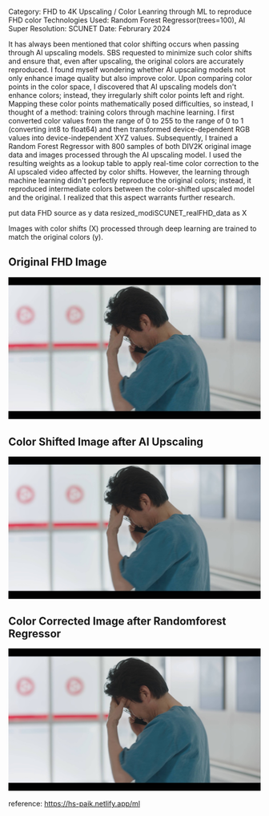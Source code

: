 Category: FHD to 4K Upscaling / Color Leanring through ML to reproduce FHD color
Technologies Used: Random Forest Regressor(trees=100), AI Super Resolution: SCUNET
Date: Februrary 2024

It has always been mentioned that color shifting occurs when passing through AI upscaling models. SBS requested to minimize such color shifts and ensure that, 
even after upscaling, the original colors are accurately reproduced.
I found myself wondering whether AI upscaling models not only enhance image quality but also improve color. Upon comparing color points in the color space, 
I discovered that AI upscaling models don't enhance colors; instead, they irregularly shift color points left and right. Mapping these color points mathematically posed difficulties, 
so instead, I thought of a method: training colors through machine learning. I first converted color values from the range of 0 to 255 to the range of 0 to 1 (converting int8 to float64) and 
then transformed device-dependent RGB values into device-independent XYZ values. Subsequently, I trained a Random Forest Regressor with 800 samples of both DIV2K original image data and 
images processed through the AI upscaling model. I used the resulting weights as a lookup table to apply real-time color correction to the AI upscaled video affected by color shifts. 
However, the learning through machine learning didn't perfectly reproduce the original colors; instead, it reproduced intermediate colors between the color-shifted upscaled model and the original. 
I realized that this aspect warrants further research.

put data FHD source as y
data resized_modiSCUNET_realFHD_data as X

Images with color shifts (X) processed through deep learning are trained to match the original colors (y).

## Original FHD Image
![OriginalFHD](https://github.com/suk1998/ML_Color_Learning/blob/master/original_jpeg70.jpg)

## Color Shifted Image after AI Upscaling
![Color_shifted_after_Upscaling](https://github.com/suk1998/ML_Color_Learning/blob/master/SR_jpeg70.jpg)

## Color Corrected Image after Randomforest Regressor
![Color_corrected_After_ML](https://github.com/suk1998/ML_Color_Learning/blob/master/randomforest_jpeg70.jpg)

reference: https://hs-paik.netlify.app/ml
